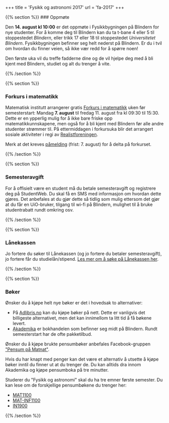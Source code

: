 +++
title = 'Fysikk og astronomi 2017'
url = 'fa-2017'
+++

<div>
{{% section %}}
### Oppmøte

Den **14. august kl 10:00** er det oppmøte i Fysikkbygningen på Blindern for nye studenter. For å komme deg til Blindern kan du ta t-bane 4 eller 5 til stoppestedet *Blindern*, eller trikk 17 eller 18 til stoppestedet *Universitetet Blindern*. Fysikkbygningen befinner seg helt nederst på Blindern. Er du i tvil om hvordan du finner veien, så ikke vær redd for å spørre noen!

Den første uka vil du treffe fadderne dine og de vil hjelpe deg med å bli kjent med Blindern, studiet og alt du trenger å vite.

{{% /section %}}

{{% section %}}
### Forkurs i matematikk

Matematisk institutt arrangerer gratis [Forkurs i matematikk](forkurs) uken før semesterstart: Mandag **7. august** til fredag 11. august fra kl 09:30 til 15:30. Dette er en ypperlig mulig for å ikke bare friske opp matematikkunnskapene, men også for å bli kjent med Blindern før alle andre studenter strømmer til. På ettermiddagen i forkursuka blir det arrangert sosiale aktiviteter i regi av [Realistforeningen](http://foreninger.uio.no/rf/).

Merk at det kreves [påmelding](https://nettskjema.uio.no/answer/84812.html) (frist: 7. august) for å delta på forkurset.

[forkurs]: http://www.uio.no/studier/emner/matnat/math/MAT0011/h17/

{{% /section %}}

{{% section %}}
### Semesteravgift

For å offisielt være en student må du betale semesteravgift og registrere deg på StudentWeb. Du skal få en SMS med informasjon om hvordan dette gjøres. Det anbefales at du gjør dette så tidlig som mulig ettersom det gjør at du får en UiO-bruker, tilgang til wi-fi på Blindern, mulighet til å bruke studentrabatt rundt omkring osv.

{{% /section %}}

{{% section %}}
### Lånekassen

Jo fortere du søker til Lånekassen (og jo fortere du betaler semesteravgift), jo fortere får du studielån/stipend. [Les mer om å søke på Lånekassen her](/penger).

{{% /section %}}

{{% section %}}
### Bøker

Ønsker du å kjøpe helt nye bøker er det i hovedsak to alternativer:

- På [Adlibris.no](https://www.adlibris.com/no) kan du kjøpe bøker på nett. Dette er vanligvis det billigeste alternativet, men det kan innimellom ta litt tid å få bøkene levert.
- [Akademika](https://www.akademika.no/) er bokhandelen som befinner seg midt på Blindern. Rundt semesterstart har de ofte pakketilbud.

Ønsker du å kjøpe brukte pensumbøker anbefales Facebook-gruppen ["Pensum på Matnat"](https://www.facebook.com/groups/229588577174818/).

Hvis du har knapt med penger kan det være et alternativ å utsette å kjøpe bøker inntil du finner ut at du trenger de. Du kan alltids dra innom Akademika og kjøpe pensumboka på tre minutter.

Studerer du "Fysikk og astronomi" skal du ha tre emner første semester. Du kan lese om de forskjellige pensumbøkene du trenger her:

- [MAT1100](/mat1100/)
- [MAT-INF1100](/mat-inf1100/)
- [IN1900](/in1900/)

{{% /section %}}
</div>
